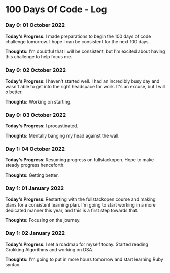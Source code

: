 # 100 Days Of Code - Log

### Day 0: 01 October 2022

**Today's Progress**: I made preparations to begin the 100 days of code challenge tomorrow. I hope I can be consistent for the next 100 days.

**Thoughts:** I'm doubtful that I will be consistent, but I'm excited about having this challenge to help focus me.

### Day 0: 02 October 2022

**Today's Progress**: I haven't started well. I had an incredibly busy day and wasn't able to get into the right headspace for work. It's an excuse, but I will o better.

**Thoughts:** Working on starting.

### Day 0: 03 October 2022

**Today's Progress**: I procastinated.

**Thoughts:** Mentally banging my head against the wall.

### Day 1: 04 October 2022

**Today's Progress**: Resuming progress on fullstackopen. Hope to make steady progress henceforth.

**Thoughts:** Getting better.

### Day 1: 01 January 2022

**Today's Progress**: Restarting with the fullstackopen course and making plans for a consistent learning plan. I'm going to start working in a more dedicated manner this year, and this is a first step towards that.

**Thoughts:** Focusing on the journey.

### Day 1: 02 January 2022

**Today's Progress**: I set a roadmap for myself today. Started reading Grokking Algorithms and working on DSA.

**Thoughts:** I'm going to put in more hours tomorrow and start learning Ruby syntax.

